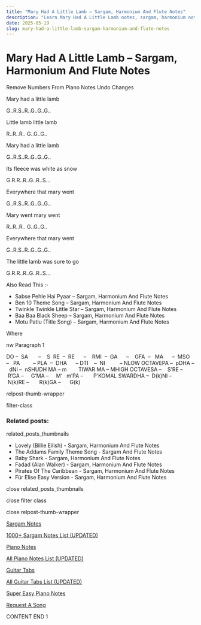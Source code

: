 ```yaml
---
title: "Mary Had A Little Lamb – Sargam, Harmonium And Flute Notes"
description: "Learn Mary Had A Little Lamb notes, sargam, harmonium notations and flute notes. Easy step-by-step tutorial for beginners."
date: 2025-05-19
slug: mary-had-a-little-lamb-sargam-harmonium-and-flute-notes
---
```


# Mary Had A Little Lamb – Sargam, Harmonium And Flute Notes

Remove Numbers From Piano Notes
Undo Changes

Mary had a little lamb

G..R.S..R..G..G..G..

Little lamb little lamb

R..R..R.. G..G..G..

Mary had a little lamb

G..R.S..R..G..G..G..

Its fleece was white as snow

G.R.R..R..G..R..S…

Everywhere that mary went

G..R.S..R..G..G..G..

Mary went mary went

R..R..R.. G..G..G..

Everywhere that mary went

G..R.S..R..G..G..G..

The little lamb was sure to go

G.R.R..R..G..R..S…

Also Read This :-

* Sabse Pehle Hai Pyaar – Sargam, Harmonium And Flute Notes
* Ben 10 Theme Song – Sargam, Harmonium And Flute Notes
* Twinkle Twinkle Little Star – Sargam, Harmonium And Flute Notes
* Baa Baa Black Sheep – Sargam, Harmonium And Flute Notes
* Motu Patlu (Title Song) – Sargam, Harmonium And Flute Notes

Where

nw Paragraph 1

DO –  SA       –    S  RE  –  RE      –    RMI  –  GA      –    GFA  –   MA      –  MSO  –   PA         – PLA  –  DHA      – DTI    –  NI          – NLOW OCTAVEPA –  pDHA –  dNI –  nSHUDH MA – m        TIWAR MA – MHIGH OCTAVESA –    S’RE –     R’GA –     G’MA –     M’   m’PA –       P’KOMAL SWARDHA –  D(k)NI –       N(k)RE –       R(k)GA –      G(k)

relpost-thumb-wrapper

filter-class

### Related posts:

related_posts_thumbnails

* Lovely (Billie Eilish) - Sargam, Harmonium And Flute Notes
* The Addams Family Theme Song - Sargam And Flute Notes
* Baby Shark - Sargam, Harmonium And Flute Notes
* Fadad (Alan Walker) - Sargam, Harmonium And Flute Notes
* Pirates Of The Caribbean - Sargam, Harmonium And Flute Notes
* Für Elise Easy Version - Sargam, Harmonium And Flute Notes

close related_posts_thumbnails

close filter class

close relpost-thumb-wrapper

[Sargam Notes](https://www.notationsworld.com/sargam-notes.html)

[1000+ Sargam Notes List (UPDATED)](https://www.notationsworld.com/all-songs-list-sargam-notes.html)

[Piano Notes](https://www.notationsworld.com/piano-notes.html)

[All Piano Notes List (UPDATED)](https://www.notationsworld.com/all-songs-list-piano-notes.html)

[Guitar Tabs](https://www.notationsworld.com/guitar-tabs.html)

[All Guitar Tabs List (UPDATED)](https://www.notationsworld.com/all-songs-list-guitar-tabs.html)

[Super Easy Piano Notes](https://studywall.in/)

[Request A Song](https://www.notationsworld.com/request-a-song.html)

CONTENT END 1


